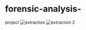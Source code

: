 # forensic-analysis-
project 
![extraction](https://user-images.githubusercontent.com/130162077/230715201-3ca70806-1c0f-4f94-b5df-2eb91b6e2a68.jpg)
![extraction 2](https://user-images.githubusercontent.com/130162077/230715203-7f8f5099-2305-4f07-807b-d15a5a0d2789.jpg)
